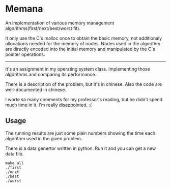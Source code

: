 # Memana
An implementation of various memory management algorithms(first/next/best/worst fit).

It only use the C's malloc once to obtain the basic memory, not additionaly allocations needed for the memory of nodes.
Nodes used in the algorithm are directly encoded into the initial memory and manipulated by the C's pointer operations.

-----

It's an assignment in my operating system class. Implementing those algorithms and comparing its performance.

There is a description of the problem, but it's in chinese. Also the code are well-documented in chinese. 

I worte so many comments for my professor's reading, but he didn't spend much time in it. I'm really disappointed. :(

## Usage
The running results are just some plain numbers showing the time each algorithm used in the given problem.

There is a data genertor written in python. Run it and you can get a new data file.
```shell
make all
./first
./next
./best
./worst
```

